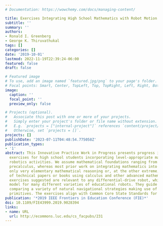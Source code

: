```yaml
---
# Documentation: https://wowchemy.com/docs/managing-content/

title: Exercises Integrating High School Mathematics with Robot Motion Planning
subtitle: ''
summary: ''
authors:
- Ronald I. Greenberg
- George K. Thiruvathukal
tags: []
categories: []
date: '2019-10-01'
lastmod: 2022-11-19T22:39:24-06:00
featured: false
draft: false

# Featured image
# To use, add an image named `featured.jpg/png` to your page's folder.
# Focal points: Smart, Center, TopLeft, Top, TopRight, Left, Right, BottomLeft, Bottom, BottomRight.
image:
  caption: ''
  focal_point: ''
  preview_only: false

# Projects (optional).
#   Associate this post with one or more of your projects.
#   Simply enter your project's folder or file name without extension.
#   E.g. `projects = ["internal-project"]` references `content/project/deep-learning/index.md`.
#   Otherwise, set `projects = []`.
projects: []
publishDate: '2023-07-11T04:48:54.775058Z'
publication_types:
- '1'
abstract: This Innovative Practice Work in Progress presents progress in developing
  exercises for high school students incorporating level-appropriate mathematics into
  robotics activities. We assume mathematical foundations ranging from algebra to
  precalculus, whereas most prior work on integrating mathematics into robotics uses
  only very elementary mathematical reasoning or, at the other extreme, is comprised
  of technical papers or books using calculus and other advanced mathematics. The
  exercises suggested are relevant to any differential-drive robot, which is an appropriate
  model for many different varieties of educational robots. They guide students towards
  comparing a variety of natural navigational strategies making use of typical movement
  primitives. The exercises align with Common Core State Standards for Mathematics.
publication: '*2019 IEEE Frontiers in Education Conference (FIE)*'
doi: 10.1109/FIE43999.2019.9028394
links:
- name: URL
  url: http://ecommons.luc.edu/cs_facpubs/231
---
```

